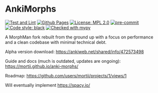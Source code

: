 # AnkiMorphs

[![Test and Lint](https://github.com/mortii/anki-morphs/actions/workflows/build.yml/badge.svg)](https://github.com/mortii/anki-morphs/actions/workflows/build.yml)
[![Github Pages](https://github.com/mortii/anki-morphs/actions/workflows/deploy.yml/badge.svg)](https://github.com/mortii/anki-morphs/actions/workflows/deploy.yml)
[![License: MPL 2.0](https://img.shields.io/badge/License-MPL_2.0-brightgreen.svg)](https://opensource.org/licenses/MPL-2.0)
[![pre-commit](https://img.shields.io/badge/pre--commit-enabled-brightgreen?logo=pre-commit)](https://github.com/pre-commit/pre-commit)
[![Code style: black](https://img.shields.io/badge/code%20style-black-000000.svg)](https://github.com/psf/black)
[![Checked with mypy](http://www.mypy-lang.org/static/mypy_badge.svg)](http://mypy-lang.org/)

A MorphMan fork rebuilt from the ground up with a focus on performance and a clean codebase with minimal technical debt.

Alpha version download: https://ankiweb.net/shared/info/472573498

Guide and docs (much is outdated, updates are ongoing): https://mortii.github.io/anki-morphs/

Roadmap: https://github.com/users/mortii/projects/1/views/1

Will eventually implement https://spacy.io/
